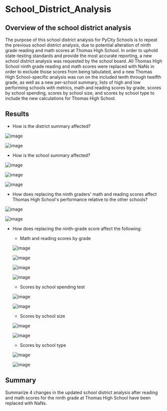 # School_District_Analysis

## Overview of the school district analysis
The purpose of this school district analysis for PyCity Schools is to repeat the previous school district analysis, due to potential alteration of ninth grade reading and math scores at Thomas High School.  In order to uphold state-testing standards and provide the most accurate reporting, a new school district analysis was requested by the school board. All Thomas High School ninth grade reading and math scores were replaced with NaNs in order to exclude those scores from being tabulated, and a new Thomas High School-specific analysis was run on the included tenth through twelfth grade, as well as a new per-school summary, lists of high and low performing schools with metrics, math and reading scores by grade, scores by school spending, scores by school size, and scores by school type to include the new calculations for Thomas High School. 


## Results
- How is the district summary affected?

![image](Resources/district_summary_pre.PNG)

![image](Resources/district_summary_post.PNG)

- How is the school summary affected?

![image](Resources/school_summary_pre.PNG)

![image](Resources/school_summary_post.PNG)

![image](Resources/school_summary_refactored.PNG)

- How does replacing the ninth graders' math and reading scores affect Thomas High School's performance relative to the other schools?

![image](Resources/top_five_pre.PNG)

![image](Resources/top_five_post.PNG)

- How does replacing the ninth-grade score affect the following:
    - Math and reading scores by grade
    
    ![image](Resources/math_scores_by_grade_pre.PNG)
    
    ![image](Resources/math_scores_by_grade_post.PNG)
    
    ![image](Resources/reading_scores_by_grade_pre.PNG)
    
    ![image](Resources/reading_scores_by_grade_post.PNG)
    
    - Scores by school spending  test
    
    ![image](Resources/scores_school_spending_pre.PNG)
    
    ![image](Resources/scores_school_spending_post.PNG)
    
    - Scores by school size

    ![image](Resources/scores_school_size_pre1.png)
    
    ![image](Resources/scores_school_size_post.PNG)
    
    - Scores by school type

    ![image](Resources/scores_school_type_pre.PNG)
    
    ![image](Resources/scores_school_type_post.PNG)


## Summary
Summarize 4 changes in the updated school district analysis after reading and math scores for the ninth grade at Thomas High School have been replaced with NaNs.
